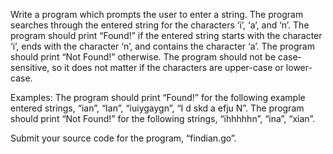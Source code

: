 Write a program which prompts the user to enter a string. The program searches through the entered
string for the characters ‘i’, ‘a’, and ‘n’. The program should print “Found!” if the entered string
starts with the character ‘i’, ends with the character ‘n’, and contains the character ‘a’. The
program should print “Not Found!” otherwise. The program should not be case-sensitive, so it does
not matter if the characters are upper-case or lower-case.

Examples: The program should print “Found!” for the following example entered strings, “ian”, “Ian”,
“iuiygaygn”, “I d skd a efju N”. The program should print “Not Found!” for the following strings,
“ihhhhhn”, “ina”, “xian”.

Submit your source code for the program,
“findian.go”.